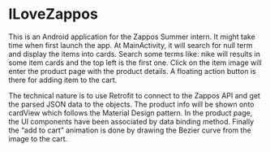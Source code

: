 # ILoveZappos
This is an Android application for the Zappos Summer intern.
It might take time when first launch the app.
At MainActivity, it will search for null term and display the items into cards.
Search some terms like: nike will results in some item cards and the top left is the first one.
Click on the item image will enter the product page with the product details.
A floating action button is there for adding item to the cart.

The technical nature is to use Retrofit to connect to the Zappos API and get the parsed JSON data to the objects.
The product info will be shown onto cardView which follows the Material Design pattern.
In the product page, the UI components have been associated by data binding method.
Finally the “add to cart” animation is done by drawing the Bezier curve from the image to the cart.
